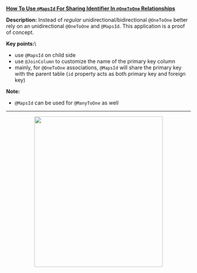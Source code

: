 **[How To Use `@MapsId` For Sharing Identifier In `@OneToOne` Relationships](https://github.com/AnghelLeonard/Hibernate-SpringBoot/tree/master/HibernateSpringBootOneToOneMapsId)**

**Description:** Instead of *regular* unidirectional/bidirectional `@OneToOne` better rely on an unidirectional `@OneToOne` and `@MapsId`. This application is a proof of concept. 

**Key points:**\
- use `@MapsId` on child side
- use `@JoinColumn` to customize the name of the primary key column
- mainly, for `@OneToOne` associations, `@MapsId` will share the primary key with the parent table (`id` property acts as both primary key and foreign key)    
     
**Note:**
- `@MapsId` can be used for `@ManyToOne` as well

---------------------------------

<a href="https://leanpub.com/java-persistence-performance-illustrated-guide"><p align="center"><img src="https://github.com/AnghelLeonard/Hibernate-SpringBoot/blob/master/Java%20Persistence%20Performance%20Illustrated%20Guide.jpg" height="410" width="350"/></p></a>
